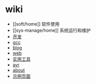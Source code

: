 # wiki

* [[soft/home]] 软件使用
* [[sys-manage/home]] 系统运行和维护
* [开发](dev/home) 
* [gcc](gcc/index)
* [blog](blog/index) 
* [web](web/index) 
* [实用工具](utility/index) 
* [avr](avr/index) 
* [about](about) 
* [示例页面](test/home)